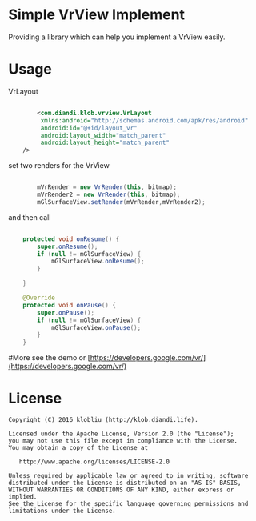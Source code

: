 
# Simple VrView Implement
Providing a library which can help you implement a VrView easily.  

# Usage
VrLayout  
```xml

		<com.diandi.klob.vrview.VrLayout
   		 xmlns:android="http://schemas.android.com/apk/res/android"
   		 android:id="@+id/layout_vr"
   		 android:layout_width="match_parent"
  		 android:layout_height="match_parent"
    />

```
set two renders for the VrView  

```java  

		mVrRender = new VrRender(this, bitmap);
        mVrRender2 = new VrRender(this, bitmap);
        mGlSurfaceView.setRender(mVrRender,mVrRender2);

```
and then call

```java  

    protected void onResume() {
        super.onResume();
        if (null != mGlSurfaceView) {
            mGlSurfaceView.onResume();
        }

    }

    @Override
    protected void onPause() {
        super.onPause();
        if (null != mGlSurfaceView) {
            mGlSurfaceView.onPause();
        }
    }
```
#More
see the demo or [https://developers.google.com/vr/](https://developers.google.com/vr/)

# License

    Copyright (C) 2016 klobliu (http://klob.diandi.life).

    Licensed under the Apache License, Version 2.0 (the "License");
    you may not use this file except in compliance with the License.
    You may obtain a copy of the License at

       http://www.apache.org/licenses/LICENSE-2.0

    Unless required by applicable law or agreed to in writing, software
    distributed under the License is distributed on an "AS IS" BASIS,
    WITHOUT WARRANTIES OR CONDITIONS OF ANY KIND, either express or implied.
    See the License for the specific language governing permissions and
    limitations under the License.
